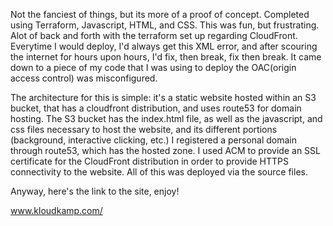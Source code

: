 Not the fanciest of things, but its more of a proof of concept. Completed using Terraform, Javascript, HTML, and CSS. This was fun, but frustrating. Alot of back and forth with the terraform set up regarding CloudFront.
Everytime I would deploy, I'd always get this XML error, and after scouring the internet for hours upon hours, I'd fix, then break, fix then break. It came down to a piece of my code that I was using to deploy the OAC(origin access control)
was misconfigured.

The architecture for this is simple: it's a static website hosted within an S3 bucket, that has a cloudfront distribution, and uses route53 for domain hosting.
The S3 bucket has the index.html file, as well as the javascript, and css files necessary to host the website, and its different portions (background, interactive clicking, etc.) I registered a personal domain
through route53, which has the hosted zone. I used ACM to provide an SSL certificate for the CloudFront distribution in order to provide HTTPS connectivity to the website. All of this was deployed via the source files.

Anyway, here's the link to the site, enjoy!

www.kloudkamp.com/
